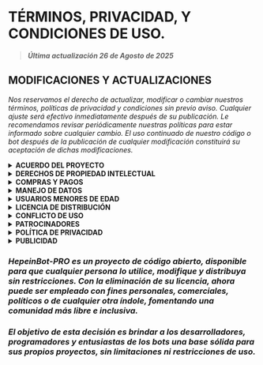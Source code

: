 # TÉRMINOS, PRIVACIDAD, Y CONDICIONES DE USO.
 
> **_Última actualización 26 de Agosto de 2025_**

## MODIFICACIONES Y ACTUALIZACIONES
_Nos reservamos el derecho de actualizar, modificar o cambiar nuestros términos, políticas de privacidad y condiciones sin previo aviso. Cualquier ajuste será efectivo inmediatamente después de su publicación. Le recomendamos revisar periódicamente nuestras políticas para estar informado sobre cualquier cambio. El uso continuado de nuestro código o bot después de la publicación de cualquier modificación constituirá su aceptación de dichas modificaciones._

<details>
<summary><b>ACUERDO DEL PROYECTO</b></summary>
      
Al utilizar este proyecto, ya sea como anfitrión de ejecución del código o como usuario común, usted acepta plenamente los términos establecidos en este acuerdo. En caso contrario, si el proyecto sufre modificaciones no seremos responsable por dichos cambios no oficiales.

1.	`Aceptación de Términos:` Al acceder y utilizar este proyecto, reconoce y acepta cumplir con la totalidad de los términos y condiciones establecidos en este acuerdo.

2. `Aceptación de Cambios:` Este proyecto y sus acuerdos pueden estar sujetos a modificaciones en el futuro. Se espera que todos los involucrados revisen esta política de manera continua, reconociendo su responsabilidad de estar al tanto de cualquier cambio que pueda surgir.

3.	`Roles de Uso:` Este proyecto puede ser utilizado tanto por los anfitriones de ejecución del código como por usuarios comunes. Ambos están sujetos a las disposiciones de este acuerdo y deben respetar la licencia del código subyacente.

4.	`Compromiso con la Licencia del Código:` Usted reconoce y acepta que el uso de este proyecto está condicionado al cumplimiento en caso de formar parte de una cuenta oficial.

5.	`Cese de Uso:` En caso de no aceptar estos términos, puede continuar usando o abstenerse a su uso, este proyecto es 'Open Source'.
</details>

<details>
<summary><b>DERECHOS DE PROPIEDAD INTELECTUAL</b></summary>
  
> **Este repositorio, alojado originalmente en [GitHub](https://github.com/Brashkie/HepeinBot-PRO), incluye complementos que han sido creados bajo la propiedad exclusiva de este repositorio.**

1.	`Complementos bajo Propiedad del Repositorio:` Los complementos contenidos en este repositorio han sido desarrollados y son propiedad exclusiva del mismo. Puede igualmente usar nuestro trabajo sin restricciones.

2.	`Elementos de Uso Libre al Público:` A menos que se indique expresamente lo contrario, los siguientes elementos dentro del proyecto no están sujetos a derechos ni propiedad, lo que implica que su uso es libre al público:
<br />•	Logos<br />
- Audios<br />
- Enlaces<br />
- Vídeos<br />
- Imágenes que componen el proyecto en su uso de ejecución<br />

4.	`Restricciones:` No hay restricciones si no formas parte de una cuenta oficial.

5.	`Reconocimiento:` Se recomienda, aunque no es obligatorio, que se brinde reconocimiento adecuado al repositorio y sus creadores al utilizar cualquier elemento, incluso aquellos considerados de uso libre.
  
6. `Cumplimiento de Propiedad de Terceros:` Algunas partes del proyecto no son de nuestra autoría. Por ello, enfatizaremos en el código el reconocimiento y los créditos a los verdaderos propietarios. Nuestro objetivo es diversificar y no apropiarnos de códigos, contenidos o metodologías que pertenecen a otros proyectos u organizaciones ajenas a nosotros.
</details>

<details>
<summary><b>COMPRAS Y PAGOS</b></summary>
  
Dentro del código, no se solicita ningún pago real ni compra, a excepción de la posibilidad de realizar una donación voluntaria a través de [**PayPal**](https://paypal.me/BrashkieBot).<br /><br />
Cualquier otra interpretación de términos como "compra" o "pago" se refiere exclusivamente a acciones intangibles y ficticias que complementan el uso del bot para los usuarios. Estas acciones no conllevan transacciones financieras reales y se deben entender como parte de la experiencia de uso del servicio. La donación voluntaria, si se elige realizarla, es independiente de la funcionalidad principal del código y se destina únicamente al soporte y mejora continua del proyecto.<br /><br />
Si alguien le indica o insinúa que debe realizar un pago por cualquier aspecto de este proyecto, no lo acepte y comuníquese de inmediato con los colaboradores del mismo. Recordamos que, de manera oficial, solo aceptamos pagos por donaciones de HepeinBot-PRO a través del único método de pago, PayPal, tal como se describe en este acuerdo.
</details>

<details>
<summary><b>MANEJO DE DATOS</b></summary>
  
Al utilizar el código o, en su defecto, el bot, se asume que usted acepta todos los términos y condiciones, lo que incluye la posibilidad de utilizar sus datos públicos para complementar el funcionamiento del bot.

Los datos almacenados en diversas plataformas donde se ejecute el código quedan a discreción del propietario del bot en cuanto a su utilización. Nosotros solo almacenamos sus datos con el objetivo de mejorar la experiencia al utilizar el bot. Después de un periodo sin uso, procedemos a eliminar los datos, garantizando así la privacidad y la seguridad de la información recopilada.
</details>

<details>
<summary><b>USUARIOS MENORES DE EDAD</b></summary>

Debido a que cierto contenido del código, después de su procesamiento, puede contener información o material que no es apropiado para todo el público, incluso al aplicar metodologías para ocultar ciertos contenidos, no podemos garantizar su total efectividad. Por este motivo, el uso de este código está permitido únicamente para personas mayores de 18 años, de acuerdo con la [**Convención sobre los Derechos del Niño (CDN, CRC en inglés)**](https://www.un.org/es/events/childrenday/pdf/derechos.pdf), un tratado internacional de las Naciones Unidas.

Si, de alguna manera, una persona menor de esa edad utiliza el código o el bot, no asumimos responsabilidad por el contenido visualizado. Es responsabilidad de los padres o tutores supervisar y controlar el acceso de los menores a este código, garantizando que se cumplan las normativas legales y éticas pertinentes.
</details>

<details>
<summary><b>LICENCIA DE DISTRIBUCIÓN</b></summary>

- [x] **1. LIBRE**<br>
> **Distribución libre [sin permiso](https://github.com/Brashkie/HepeinBot-PRO).**

Puede usar el código ya sea con fines comerciales o educativos o cualquier otra índole. 

Dado que el código es completamente libre, cualquier persona tiene el derecho de distribuirlo, modificarlo o comercializarlo sin restricciones. No es necesario reportar a quienes vendan el código, ya que no existen distribuidores exclusivos ni limitaciones en su uso. La filosofía de este proyecto es fomentar la libre circulación del software, permitiendo que cada usuario lo aproveche según sus necesidades.
</details>

<details>
<summary><b>CONFLICTO DE USO</b></summary>

Es importante que comprenda que el uso de este código puede resultar en la suspensión de su número si WhatsApp detecta actividades inusuales. En tal caso, no asumiremos la responsabilidad de brindar soporte ni nos haremos cargo de las consecuencias de dicha suspensión.

En el contexto de un bot, es posible que algunos comandos no funcionen correctamente en todo momento. Si detecta que un comando no cumple con su función, le recomendamos que informe sobre el problema a los desarrolladores para que pueda abordarse y resolverse en futuras actualizaciones. Agradecemos su colaboración para mejorar la funcionalidad y la experiencia general del código.
</details>

<details>
<summary><b>PATROCINADORES</b></summary>

<details>
<summary><b>Hepein Oficial</b></summary>

Hepein Oficial ofrece servicios de alojamiento para HepeinBot-PRO en sus servidores. Han leído y aceptado la política de HepeinBot-PRO, contribuyendo al crecimiento y mejora tanto de la Comunidad HepeinBot-PRO como de la comunidad de Hepein Oficial.
</details>

### RECOMENDACIÓN DE LECTURA DE POLÍTICAS DE PATROCINADORES

Se sugiere encarecidamente leer la política de cada patrocinador para comprender su funcionamiento específico. Esta medida asegura una comprensión completa de los términos y condiciones asociados con cada servicio de hosting, permitiendo una colaboración efectiva y cumplimiento adecuado con las políticas individuales de cada patrocinador.
</details>

<details>
<summary><b>POLÍTICA DE PRIVACIDAD</b></summary>

### Cuentas Oficiales
Las cuentas oficiales de WhatsApp están bajo el control del Staff HepeinBot-PRO. Se implementa una rutina de eliminación de mensajes cada 24 horas, y la database se borra con frecuencia para garantizar que no se acumulen datos de usuarios. El progreso en estas cuentas no se mantiene de manera inamovible. El Staff realiza vigilancia para mantener la cuenta activa y utilizar datos públicos que contribuyan a mejorar HepeinBot-PRO según las diversas situaciones de los usuarios con acceso a la cuenta oficial.

En calidad de bot, sub-bots, o usuario común, es posible que se recopile cierta información, como el número de teléfono, datos de contacto, detalles del dispositivo, ubicación y la información proporcionada durante el uso del código.

Queremos asegurarle que sus datos están resguardados en todo momento. Nos comprometemos a no compartir su información con terceros, a menos que sea estrictamente necesario en el ámbito legal. Esta medida se toma con el firme propósito de garantizar la privacidad y seguridad de sus datos personales.

### Propietarios/as
Si es propietario/a de una cuenta que actúa como Bot, tiene el control de los datos recopilados por el Bot. No podemos garantizar su uso y queda a discreción de cada propietario/a evaluar y manipular los datos según su criterio.

### Usuarios Terceros
Los usuarios terceros, en este contexto, se refieren a los Sub Bots, que están sujetos al control de los propietarios. Estos usuarios pueden recopilar datos a través de la función Sub Bot, y no podemos garantizar cómo se utilizarán dichos datos.
</details>

<details>
<summary><b>PUBLICIDAD</b></summary>
 
Este proyecto incluye material publicitario en su código, el cual tiene como objetivo informar a los usuarios sobre las novedades y actualizaciones del bot a través de diversas plataformas, incluidas redes sociales, grupos y canales. El contenido publicitario está diseñado para facilitar el acceso a la información relevante y promover una comunidad activa en torno a nuestro bot.

Es importante destacar que los creadores y usuarios sub-bots pueden ser añadidos a diferentes grupos o canales, incluso si estos no están directamente relacionados con la temática de este proyecto. Esto puede resultar en una mayor exposición y en la posibilidad de colaborar con otros desarrolladores y usuarios, lo que enriquece la experiencia de todos los involucrados.

Recordamos que este proyecto es completamente gratuito, y nuestra motivación se mantiene fuerte gracias al interés y la participación de un número creciente de usuarios. Cuantos más usuarios conozcan y utilicen nuestro proyecto, más podremos mejorar y expandir nuestra visión y vigencia del proyecto.

Sin embargo, entendemos que la inclusión de material publicitario puede no ser del agrado de todos. Por ello, si usted no se siente cómodo con la publicidad que contiene este proyecto, le recomendamos considerar no utilizarlo, ya que preferimos que cada usuario tenga una experiencia satisfactoria estando de acuerdo con la política de HepeinBot-PRO siendo libre de molestias. Valoramos su comprensión y apoyo en este aspecto, y estamos comprometidos a mantener un equilibrio entre la promoción de nuestro trabajo y la satisfacción de nuestra comunidad.
</details>
 
### _HepeinBot-PRO es un proyecto de código abierto, disponible para que cualquier persona lo utilice, modifique y distribuya sin restricciones. Con la eliminación de su licencia, ahora puede ser empleado con fines personales, comerciales, políticos o de cualquier otra índole, fomentando una comunidad más libre e inclusiva._

### _El objetivo de esta decisión es brindar a los desarrolladores, programadores y entusiastas de los bots una base sólida para sus propios proyectos, sin limitaciones ni restricciones de uso._
